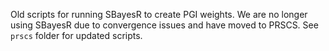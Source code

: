Old scripts for running SBayesR to create PGI weights. We are no longer using SBayesR due to convergence issues and have moved to PRSCS. See `prscs` folder for updated scripts.